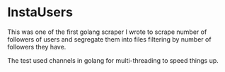 # InstaUsers

This was one of the first golang scraper I wrote to scrape number of followers of users and segregate them into files filtering by number of followers they have.

The test used channels in golang for multi-threading to speed things up.
